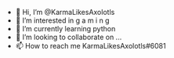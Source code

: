 - 👋 Hi, I’m @KarmaLikesAxolotls
- 👀 I’m interested in  g a m i n g 
- 🌱 I’m currently learning python
- 💞️ I’m looking to collaborate on ...
- 📫 How to reach me KarmaLikesAxolotls#6081

<!---
KarmaLikesAxolotls/KarmaLikesAxolotls is a ✨ special ✨ repository because its `README.md` (this file) appears on your GitHub profile.
You can click the Preview link to take a look at your changes.
--->
